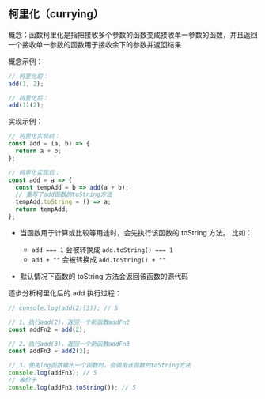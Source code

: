 ## 柯里化（currying）

概念：函数柯里化是指把接收多个参数的函数变成接收单一参数的函数，并且返回一个接收单一参数的函数用于接收余下的参数并返回结果

概念示例：

```javascript
// 柯里化前：
add(1, 2);

// 柯里化后：
add(1)(2);
```

实现示例：

```javascript
// 柯里化实现前：
const add = (a, b) => {
  return a + b;
};

// 柯里化实现后：
const add = a => {
  const tempAdd = b => add(a + b);
  // 重写了add函数的toString方法
  tempAdd.toString = () => a;
  return tempAdd;
};
```

- 当函数用于计算或比较等用途时，会先执行该函数的 toString 方法。
  比如：

  - `add === 1` 会被转换成 `add.toString() === 1`
  - `add + ""` 会被转换成 `add.toString() + ""`

- 默认情况下函数的 toString 方法会返回该函数的源代码

逐步分析柯里化后的 add 执行过程：

```javascript
// console.log(add(2)(3)); // 5

// 1、执行add(2)，返回一个新函数addFn2
const addFn2 = add(2);

// 2、执行add(3)，返回一个新函数addFn3
const addFn3 = add2(3);

// 3、使用log函数输出一个函数时，会调用该函数的toString方法
console.log(addFn3); // 5
// 等价于
console.log(addFn3.toString()); // 5
```
